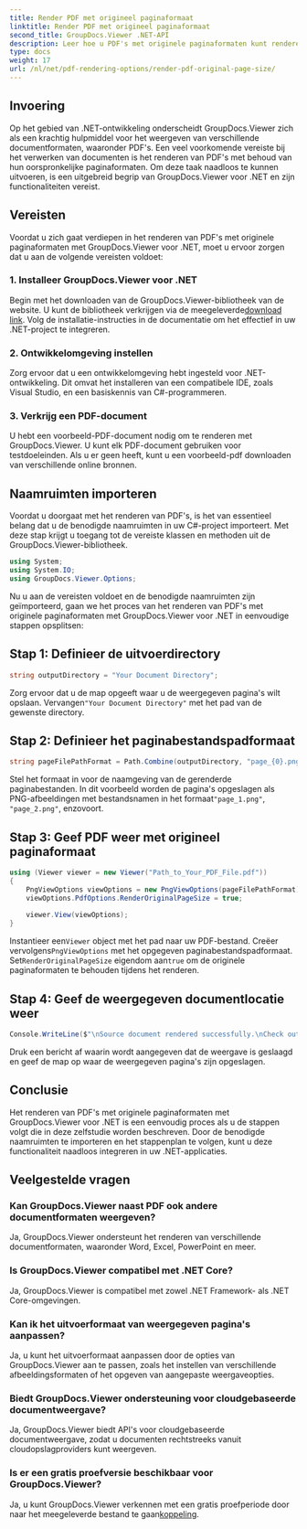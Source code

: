 ```yaml
---
title: Render PDF met origineel paginaformaat
linktitle: Render PDF met origineel paginaformaat
second_title: GroupDocs.Viewer .NET-API
description: Leer hoe u PDF's met originele paginaformaten kunt renderen met GroupDocs.Viewer voor .NET. Volg onze stapsgewijze handleiding en integreer deze functionaliteit naadloos.
type: docs
weight: 17
url: /nl/net/pdf-rendering-options/render-pdf-original-page-size/
---
```

## Invoering
Op het gebied van .NET-ontwikkeling onderscheidt GroupDocs.Viewer zich als een krachtig hulpmiddel voor het weergeven van verschillende documentformaten, waaronder PDF's. Een veel voorkomende vereiste bij het verwerken van documenten is het renderen van PDF's met behoud van hun oorspronkelijke paginaformaten. Om deze taak naadloos te kunnen uitvoeren, is een uitgebreid begrip van GroupDocs.Viewer voor .NET en zijn functionaliteiten vereist.
## Vereisten
Voordat u zich gaat verdiepen in het renderen van PDF's met originele paginaformaten met GroupDocs.Viewer voor .NET, moet u ervoor zorgen dat u aan de volgende vereisten voldoet:
### 1. Installeer GroupDocs.Viewer voor .NET
 Begin met het downloaden van de GroupDocs.Viewer-bibliotheek van de website. U kunt de bibliotheek verkrijgen via de meegeleverde[download link](https://releases.groupdocs.com/viewer/net/). Volg de installatie-instructies in de documentatie om het effectief in uw .NET-project te integreren.
### 2. Ontwikkelomgeving instellen
Zorg ervoor dat u een ontwikkelomgeving hebt ingesteld voor .NET-ontwikkeling. Dit omvat het installeren van een compatibele IDE, zoals Visual Studio, en een basiskennis van C#-programmeren.
### 3. Verkrijg een PDF-document
U hebt een voorbeeld-PDF-document nodig om te renderen met GroupDocs.Viewer. U kunt elk PDF-document gebruiken voor testdoeleinden. Als u er geen heeft, kunt u een voorbeeld-pdf downloaden van verschillende online bronnen.

## Naamruimten importeren
Voordat u doorgaat met het renderen van PDF's, is het van essentieel belang dat u de benodigde naamruimten in uw C#-project importeert. Met deze stap krijgt u toegang tot de vereiste klassen en methoden uit de GroupDocs.Viewer-bibliotheek.

```csharp
using System;
using System.IO;
using GroupDocs.Viewer.Options;
```

Nu u aan de vereisten voldoet en de benodigde naamruimten zijn geïmporteerd, gaan we het proces van het renderen van PDF's met originele paginaformaten met GroupDocs.Viewer voor .NET in eenvoudige stappen opsplitsen:
## Stap 1: Definieer de uitvoerdirectory
```csharp
string outputDirectory = "Your Document Directory";
```
 Zorg ervoor dat u de map opgeeft waar u de weergegeven pagina's wilt opslaan. Vervangen`"Your Document Directory"` met het pad van de gewenste directory.
## Stap 2: Definieer het paginabestandspadformaat
```csharp
string pageFilePathFormat = Path.Combine(outputDirectory, "page_{0}.png");
```
Stel het formaat in voor de naamgeving van de gerenderde paginabestanden. In dit voorbeeld worden de pagina's opgeslagen als PNG-afbeeldingen met bestandsnamen in het formaat`"page_1.png"`, `"page_2.png"`, enzovoort.
## Stap 3: Geef PDF weer met origineel paginaformaat
```csharp
using (Viewer viewer = new Viewer("Path_to_Your_PDF_File.pdf"))
{
    PngViewOptions viewOptions = new PngViewOptions(pageFilePathFormat);
    viewOptions.PdfOptions.RenderOriginalPageSize = true;
    
    viewer.View(viewOptions);
}
```
 Instantieer een`Viewer` object met het pad naar uw PDF-bestand. Creëer vervolgens`PngViewOptions` met het opgegeven paginabestandspadformaat. Set`RenderOriginalPageSize` eigendom aan`true` om de originele paginaformaten te behouden tijdens het renderen.
## Stap 4: Geef de weergegeven documentlocatie weer
```csharp
Console.WriteLine($"\nSource document rendered successfully.\nCheck output in {outputDirectory}.");
```
Druk een bericht af waarin wordt aangegeven dat de weergave is geslaagd en geef de map op waar de weergegeven pagina's zijn opgeslagen.

## Conclusie
Het renderen van PDF's met originele paginaformaten met GroupDocs.Viewer voor .NET is een eenvoudig proces als u de stappen volgt die in deze zelfstudie worden beschreven. Door de benodigde naamruimten te importeren en het stappenplan te volgen, kunt u deze functionaliteit naadloos integreren in uw .NET-applicaties.
## Veelgestelde vragen
### Kan GroupDocs.Viewer naast PDF ook andere documentformaten weergeven?
Ja, GroupDocs.Viewer ondersteunt het renderen van verschillende documentformaten, waaronder Word, Excel, PowerPoint en meer.
### Is GroupDocs.Viewer compatibel met .NET Core?
Ja, GroupDocs.Viewer is compatibel met zowel .NET Framework- als .NET Core-omgevingen.
### Kan ik het uitvoerformaat van weergegeven pagina's aanpassen?
Ja, u kunt het uitvoerformaat aanpassen door de opties van GroupDocs.Viewer aan te passen, zoals het instellen van verschillende afbeeldingsformaten of het opgeven van aangepaste weergaveopties.
### Biedt GroupDocs.Viewer ondersteuning voor cloudgebaseerde documentweergave?
Ja, GroupDocs.Viewer biedt API's voor cloudgebaseerde documentweergave, zodat u documenten rechtstreeks vanuit cloudopslagproviders kunt weergeven.
### Is er een gratis proefversie beschikbaar voor GroupDocs.Viewer?
 Ja, u kunt GroupDocs.Viewer verkennen met een gratis proefperiode door naar het meegeleverde bestand te gaan[koppeling](https://releases.groupdocs.com/).
